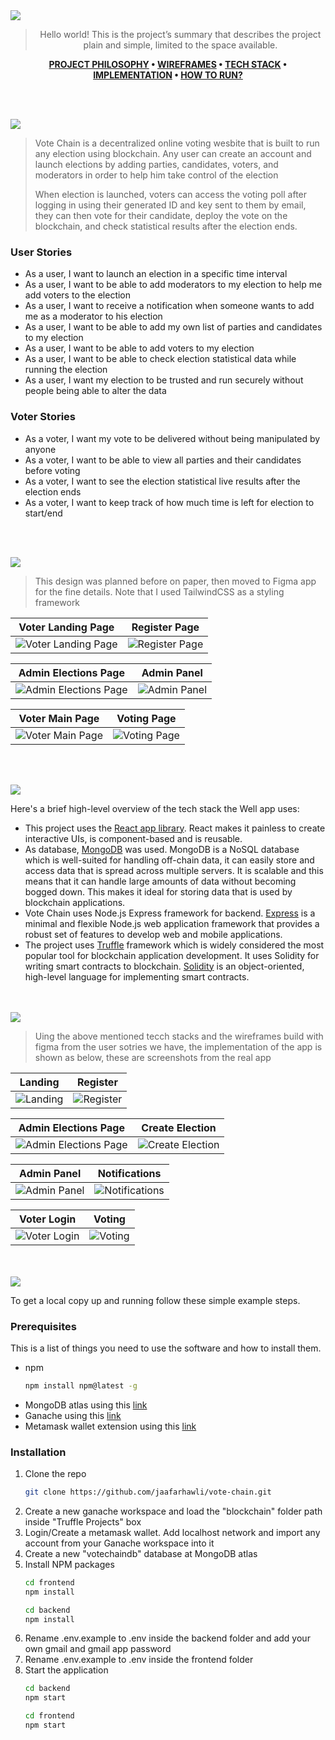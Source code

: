 <img src="./readme/title1.svg"/>

<div align="center">

> Hello world! This is the project’s summary that describes the project plain and simple, limited to the space available. 

**[PROJECT PHILOSOPHY](https://github.com/jaafarhawli/vote-chain#-project-philosophy) • [WIREFRAMES](https://github.com/jaafarhawli/vote-chain#-wireframes) • [TECH STACK](https://github.com/jaafarhawli/vote-chain#-tech-stack) • [IMPLEMENTATION](https://github.com/jaafarhawli/vote-chain#-impplementation) • [HOW TO RUN?](https://github.com/jaafarhawli/vote-chain#-how-to-run)**

</div>

<br><br>


<img src="./readme/title2.svg"/>

> Vote Chain is a decentralized online voting wesbite that is built to run any election using blockchain. Any user can create an account and launch elections by adding parties, candidates, voters, and moderators in order to help him take control of the election
> 
> When election is launched, voters can access the voting poll after logging in using their generated ID and key sent to them by email, they can then vote for their candidate, deploy the vote on the blockchain, and check statistical results after the election ends.

### User Stories
- As a user, I want to launch an election in a specific time interval
- As a user, I want to be able to add moderators to my election to help me add voters to the election
- As a user, I want to receive a notification when someone wants to add me as a moderator to his election
- As a user, I want to be able to add my own list of parties and candidates to my election
- As a user, I want to be able to add voters to my election
- As a user, I want to be able to check election statistical data while running the election
- As a user, I want my election to be trusted and run securely without people being able to alter the data

### Voter Stories
- As a voter, I want my vote to be delivered without being manipulated by anyone
- As a voter, I want to be able to view all parties and their candidates before voting
- As a voter, I want to see the election statistical live results after the election ends
- As a voter, I want to keep track of how much time is left for election to start/end

<br><br>

<img src="./readme/title3.svg"/>

> This design was planned before on paper, then moved to Figma app for the fine details.
Note that I used TailwindCSS as a styling framework

| Voter Landing Page  | Register Page  |
| -----------------| -----|
| ![Voter Landing Page](./readme/Mockups/landing-page.png) | ![Register Page](./readme/Mockups/register.png) |

| Admin Elections Page  | Admin Panel  |
| -----------------| -----|
| ![Admin Elections Page](./readme/Mockups/elections-page.png) | ![Admin Panel](./readme/Mockups/admin-panel.png) |

| Voter Main Page  | Voting Page  |
| -----------------| -----|
| ![Voter Main Page](./readme/Mockups/voting-main-page.png) | ![Voting Page](./readme/Mockups/voting-page.png) |


<br><br>

<img src="./readme/title4.svg"/>

Here's a brief high-level overview of the tech stack the Well app uses:

- This project uses the [React app library](https://reactjs.org/). React makes it painless to create interactive UIs, is component-based and is reusable.
- As database, [MongoDB](https://www.mongodb.com/) was used. MongoDB is a NoSQL database which is well-suited for handling off-chain data, it can easily store and access data that is spread across multiple servers. It is scalable and this means that it can handle large amounts of data without becoming bogged down. This makes it ideal for storing data that is used by blockchain applications.
- Vote Chain uses Node.js Express framework for backend. [Express](https://expressjs.com/) is a minimal and flexible Node.js web application framework that provides a robust set of features to develop web and mobile applications.
- The project uses [Truffle](https://trufflesuite.com/truffle/) framework which is widely considered the most popular tool for blockchain application development. It uses Solidity for writing smart contracts to blockchain. [Solidity](https://docs.soliditylang.org/en/v0.8.17/) is an object-oriented, high-level language for implementing smart contracts.


<br><br>
<img src="./readme/title5.svg"/>

> Uing the above mentioned tecch stacks and the wireframes build with figma from the user sotries we have, the implementation of the app is shown as below, these are screenshots from the real app

| Landing  | Register  |
| -----------------| -----|
| ![Landing](./readme/Gifs/landing-gif-3.gif) | ![Register](./readme/Gifs/register.gif) |

| Admin Elections Page  | Create Election  |
| -----------------| -----|
| ![Admin Elections Page](./readme/Gifs/main-preview.gif) | ![Create Election](./readme/Gifs/create-election-gif.gif) |

| Admin Panel  | Notifications  |
| -----------------| -----|
| ![Admin Panel](./readme/Gifs/view-election-gif.gif) | ![Notifications](./readme/Gifs/notification-gif.gif) |

| Voter Login  | Voting  |
| -----------------| -----|
| ![Voter Login](./readme/Gifs/voter-login-gif.gif) | ![Voting](./readme/Gifs/vote-gif.gif) |


<br><br>
<img src="./readme/title6.svg"/>


To get a local copy up and running follow these simple example steps.

### Prerequisites

This is a list of things you need to use the software and how to install them.
* npm
  ```sh
  npm install npm@latest -g
  ```
* MongoDB atlas using this [link](https://www.mongodb.com/atlas)
* Ganache using this [link](https://trufflesuite.com/ganache/)
* Metamask wallet extension using this [link](https://metamask.io/)

### Installation

1. Clone the repo
   ```sh
   git clone https://github.com/jaafarhawli/vote-chain.git
   ```
2. Create a new ganache workspace and load the "blockchain" folder path inside "Truffle Projects" box
3. Login/Create a metamask wallet. Add localhost network and import any account from your Ganache workspace into it
4. Create a new "votechaindb" database at MongoDB atlas 
5. Install NPM packages
   ```sh
   cd frontend
   npm install
   ```
   ```sh
   cd backend
   npm install
   ```
6. Rename .env.example to .env inside the backend folder and add your own gmail and gmail app password
7. Rename .env.example to .env inside the frontend folder
8. Start the application
   ```sh
   cd backend
   npm start
   ```
   ```sh
   cd frontend
   npm start
   ```


